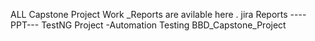 ALL Capstone Project Work _Reports are avilable here . 
jira Reports ----
PPT---
TestNG Project -Automation Testing
BBD_Capstone_Project
